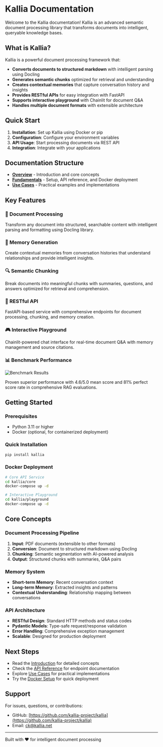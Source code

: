 # Kallia Documentation

Welcome to the Kallia documentation! Kallia is an advanced semantic document processing library that transforms documents into intelligent, queryable knowledge bases.

## What is Kallia?

Kallia is a powerful document processing framework that:

- **Converts documents to structured markdown** with intelligent parsing using Docling
- **Generates semantic chunks** optimized for retrieval and understanding
- **Creates contextual memories** that capture conversation history and insights
- **Provides RESTful APIs** for easy integration with FastAPI
- **Supports interactive playground** with Chainlit for document Q&A
- **Handles multiple document formats** with extensible architecture

## Quick Start

1. **Installation**: Set up Kallia using Docker or pip
2. **Configuration**: Configure your environment variables
3. **API Usage**: Start processing documents via REST API
4. **Integration**: Integrate with your applications

## Documentation Structure

- **[Overview](overview/)** - Introduction and core concepts
- **[Fundamentals](fundamentals/)** - Setup, API reference, and Docker deployment
- **[Use Cases](use-cases/)** - Practical examples and implementations

## Key Features

### 🔄 Document Processing

Transform any document into structured, searchable content with intelligent parsing and formatting using Docling library.

### 🧠 Memory Generation

Create contextual memories from conversation histories that understand relationships and provide intelligent insights.

### 🔍 Semantic Chunking

Break documents into meaningful chunks with summaries, questions, and answers optimized for retrieval and comprehension.

### 🚀 RESTful API

FastAPI-based service with comprehensive endpoints for document processing, chunking, and memory creation.

### 🎮 Interactive Playground

Chainlit-powered chat interface for real-time document Q&A with memory management and source citations.

### 📊 Benchmark Performance

![Benchmark Results](https://raw.githubusercontent.com/kallia-project/kallia/refs/tags/v0.1.4/benchmark/results.png)

Proven superior performance with 4.6/5.0 mean score and 81% perfect score rate in comprehensive RAG evaluations.

## Getting Started

### Prerequisites

- Python 3.11 or higher
- Docker (optional, for containerized deployment)

### Quick Installation

```bash
pip install kallia
```

### Docker Deployment

```bash
# Core API Service
cd kallia/core
docker-compose up -d

# Interactive Playground
cd kallia/playground
docker-compose up -d
```

## Core Concepts

### Document Processing Pipeline

1. **Input**: PDF documents (extensible to other formats)
2. **Conversion**: Document to structured markdown using Docling
3. **Chunking**: Semantic segmentation with AI-powered analysis
4. **Output**: Structured chunks with summaries, Q&A pairs

### Memory System

- **Short-term Memory**: Recent conversation context
- **Long-term Memory**: Extracted insights and patterns
- **Contextual Understanding**: Relationship mapping between conversations

### API Architecture

- **RESTful Design**: Standard HTTP methods and status codes
- **Pydantic Models**: Type-safe request/response validation
- **Error Handling**: Comprehensive exception management
- **Scalable**: Designed for production deployment

## Next Steps

- Read the [Introduction](overview/introduction.md) for detailed concepts
- Check the [API Reference](fundamentals/rest-api.md) for endpoint documentation
- Explore [Use Cases](use-cases/) for practical implementations
- Try the [Docker Setup](fundamentals/docker.md) for quick deployment

## Support

For issues, questions, or contributions:

- GitHub: [https://github.com/kallia-project/kallia](https://github.com/kallia-project/kallia)
- Email: [ck@kallia.net](mailto:ck@kallia.net)

---

Built with ❤️ for intelligent document processing
